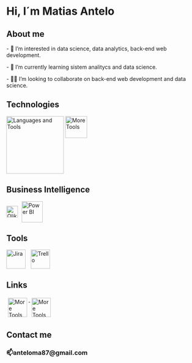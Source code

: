 <h1>Hi, I´m Matias Antelo</h1>

<h2>About me</h2>
<p>- 👀 I’m interested in data science, data analytics, back-end web development.</p>
<p>- 🌱 I’m currently learning sistem analitycs and data science.</p>
<p>- 👨‍💻 I’m looking to collaborate on back-end web development and data science.</p>

<h2>Technologies</h2>
<p align="left">
  <img src="https://skillicons.dev/icons?i=java,visualstudio,eclipse,markdown,html,css,js,git,github,python,bootstrap,eclipse,mysql,mongodb" alt="Languages and Tools" height="150" style="vertical-align:top">
   
   <img src="https://skillicons.dev/icons?i=express,nodejs" alt="More Tools" height="57" style="vertical-align:top">
</p>

<h2>Business Intelligence</h2>
<p align="left" style="display: flex; align-items: center;">
  <img src="https://img.shields.io/badge/Qlik%20Sense-009845?style=for-the-badge&logo=qlik&logoColor=white" alt="Qlik Sense" height="30" style="margin-right:10px; vertical-align:middle;"/>
  <img src="https://upload.wikimedia.org/wikipedia/commons/c/cf/New_Power_BI_Logo.svg" alt="Power BI" height="55" style="vertical-align:middle;"/>
</p>

<h2>Tools</h2>
<p align="left">
  <img src="https://cdn.jsdelivr.net/gh/devicons/devicon/icons/jira/jira-original.svg" alt="Jira" height="50" style="vertical-align:top; margin-right:10px;">
  <img src="https://cdn.jsdelivr.net/gh/devicons/devicon/icons/trello/trello-plain.svg" alt="Trello" height="50" style="vertical-align:top;">
</p>

<h2>Links</h2>
<p align="justify">
  <a href="https://www.linkedin.com/in/matias-antelo/" target="_blank">
    <img src="https://skillicons.dev/icons?i=linkedin" alt="More Tools" height="50" style="vertical-align:top; margin:4px">
  </a>
  <a href="https://www.instagram.com/nanoantelo/" target="_blank">
    <img src="https://skillicons.dev/icons?i=instagram" alt="More Tools" height="50" style="vertical-align:top; margin:4px">
  </a>
</p>

<h2>Contact me</h2>
<h3>📫anteloma87@gmail.com </h3>

 
  
